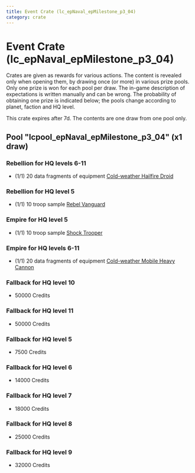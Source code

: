 ```yaml
---
title: Event Crate (lc_epNaval_epMilestone_p3_04)
category: crate
---
```


# Event Crate (lc_epNaval_epMilestone_p3_04)

Crates are given as rewards for various actions. The content is revealed only when opening them, by drawing once (or more) in various prize pools. Only one prize is won for each pool per draw. The in-game description of expectations is written manually and can be wrong. The probability of obtaining one prize is indicated below; the pools change according to planet, faction and HQ level.

This crate expires after 7d. The contents are one draw from one pool only.

## Pool "lcpool_epNaval_epMilestone_p3_04" (x1 draw)

### Rebellion for HQ levels 6-11

  * (1/1) 20 data fragments of equipment [Cold-weather Hailfire Droid](eqpRebelArcticHailfire)

### Rebellion for HQ level 5

  * (1/1) 10 troop sample [Rebel Vanguard](Vanguard)

### Empire for HQ level 5

  * (1/1) 10 troop sample [Shock Trooper](Shock)

### Empire for HQ levels 6-11

  * (1/1) 20 data fragments of equipment [Cold-weather Mobile Heavy Cannon](eqpEmpireArcticMHC)

### Fallback for HQ level 10

  * 50000 Credits

### Fallback for HQ level 11

  * 50000 Credits

### Fallback for HQ level 5

  * 7500 Credits

### Fallback for HQ level 6

  * 14000 Credits

### Fallback for HQ level 7

  * 18000 Credits

### Fallback for HQ level 8

  * 25000 Credits

### Fallback for HQ level 9

  * 32000 Credits